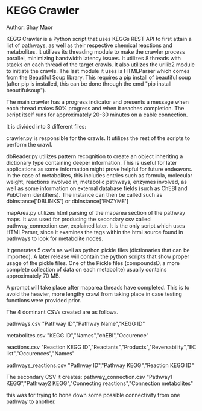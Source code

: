 KEGG Crawler
====
Author: Shay Maor

KEGG Crawler is a Python script that uses KEGGs REST API to first attain a list of pathways, as well as their respective chemical reactions and metabolites. It utilizes its threading module to make the crawler process parallel, minimizing bandwidth latency issues. It utilizes 8 threads with stacks on each thread of the target crawls. It also utilizes the urllib2 module to initiate the crawls. The last module it uses is HTMLParser which comes from the Beautiful Soup library. This requires a pip install of beautiful soup (after pip is installed, this can be done through the cmd "pip install beautifulsoup"). 

The main crawler has a progress indicator and presents a message when each thread makes 50% progress and when it reaches completion. The script itself runs for approximately 20-30 minutes on a cable connection.

It is divided into 3 different files:

crawler.py is responsible for the crawls. It utilizes the rest of the scripts to perform the crawl.

dbReader.py utilizes pattern recognition to create an object inheriting a dictionary type containing deeper information. This is useful for later applications as some information might prove helpful for future endeavors. In the case of metabolites, this includes entries such as formula, molecular weight, reactions involved in, metabolic pathways, enzymes involved, as well as some information on external database fields (such as ChEBI and PubChem identifiers). The instance can then be called such as dbInstance['DBLINKS'] or dbInstance['ENZYME']

mapArea.py utilizes html parsing of the maparea section of the pathway maps. It was used for producing the secondary csv called pathway_connection.csv, explained later. It is the only script which uses HTMLParser, since it examines the <maparea> tags within the html source found in pathways to look for metabolite nodes.


It generates 5 csv's as well as python pickle files (dictionaries that can be imported). A later release will contain the python scripts that show proper usage of the pickle files. One of the Pickle files (compoundsD, a more complete collection of data on each metabolite) usually contains approximately 70 MB.

A prompt will take place after maparea threads have completed. This is to avoid the heavier, more lengthy crawl from taking place in case testing functions were provided prior.

The 4 dominant CSVs created are as follows.

pathways.csv
"Pathway ID","Pathway Name","KEGG ID"

metabolites.csv
"KEGG ID","Names","chEBI","Occurence"

reactions.csv
"Reaction KEGG ID","Reactants","Products","Reversability","EC list","Occurences","Names"

pathways_reactions.csv
"Pathway ID","Pathway KEGG","Reaction KEGG ID"


The secondary CSV it creates:
pathway_connection.csv
"Pathway1 KEGG","Pathway2 KEGG","Connecting reactions","Connection metabolites"

this was for trying to hone down some possible connectivity from one pathway to another. 
